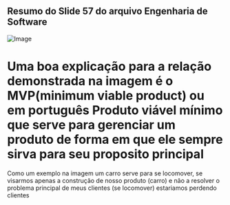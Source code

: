 ## Resumo do Slide 57 do arquivo Engenharia de Software
![Image](https://github.com/user-attachments/assets/5ab9b1d3-e89d-4976-903f-67df7ae7a317)

# Uma boa explicação para a relação demonstrada na imagem é o MVP(minimum viable product) ou em português Produto viável mínimo que serve para gerenciar um produto de forma em que ele sempre sirva para seu proposito principal
Como um exemplo na imagem um carro serve para se locomover, se visarmos apenas a construção de nosso produto (carro) e não a resolver o problema principal de meus clientes (se locomover) estariamos perdendo clientes 
